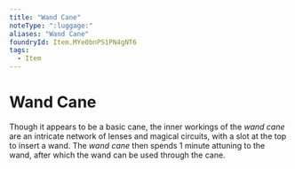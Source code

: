 ```yaml
---
title: "Wand Cane"
noteType: ":luggage:"
aliases: "Wand Cane"
foundryId: Item.MYe0bnPS1PN4gNT6
tags:
  - Item
---
```


# Wand Cane

Though it appears to be a basic cane, the inner workings of the _wand cane_ are an intricate network of lenses and magical circuits, with a slot at the top to insert a wand. The _wand cane_ then spends 1 minute attuning to the wand, after which the wand can be used through the cane.
